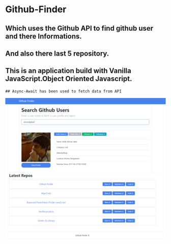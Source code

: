 # Github-Finder

## Which uses the Github API to find github user and there Informations.

## And also there last 5 repository.

## This is an application build with Vanilla JavaScript.Object Oriented Javascript.

    ## Async-Await has been used to fetch data from API

![](img/Capture.PNG)
![](img/Capture2.PNG)
